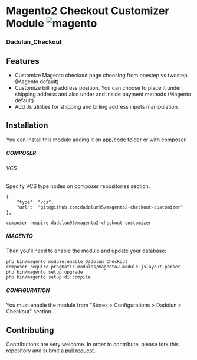 # Magento2 Checkout Customizer Module <img src="https://avatars.githubusercontent.com/u/168457?s=40&v=4" alt="magento" />

### Dadolun_Checkout

## Features
- Customize Magento checkout page choosing from onestep vs twostep (Magento default)
- Customize billing address position. You can choose to place it under shipping address and also under and inside payment methods (Magento default)
- Add Js utilities for shipping and billing address inputs manipulation.

## Installation
You can install this module adding it on app/code folder or with composer.

##### COMPOSER
###### VCS 
Specify VCS type nodes on composer repositories section:
```
{
    "type": "vcs",
    "url":  "git@github.com:dadolun95/magento2-checkout-customizer"
},
```
```
composer require dadolun95/magento2-checkout-customizer
```
##### MAGENTO
Then you'll need to enable the module and update your database:
```
php bin/magento module:enable Dadolun_Checkout
composer require pragmatic-modules/magento2-module-jslayout-parser
php bin/magento setup:upgrade
php bin/magento setup:di:compile
```

##### CONFIGURATION
You must enable the module from "Stores > Configurations > Dadolun > Checkout" section.

## Contributing
Contributions are very welcome. In order to contribute, please fork this repository and submit a [pull request](https://docs.github.com/en/free-pro-team@latest/github/collaborating-with-issues-and-pull-requests/creating-a-pull-request).
